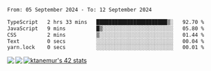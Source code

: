 <!--START_SECTION:waka-->

```txt
From: 05 September 2024 - To: 12 September 2024

TypeScript   2 hrs 33 mins   ███████████████████████▒░   92.70 %
JavaScript   9 mins          █▒░░░░░░░░░░░░░░░░░░░░░░░   05.80 %
CSS          2 mins          ▒░░░░░░░░░░░░░░░░░░░░░░░░   01.44 %
Text         0 secs          ░░░░░░░░░░░░░░░░░░░░░░░░░   00.04 %
yarn.lock    0 secs          ░░░░░░░░░░░░░░░░░░░░░░░░░   00.01 %
```

<!--END_SECTION:waka-->
<a href="https://github.com/anuraghazra/github-readme-stats">
  <img align="left" src="https://github-readme-stats.vercel.app/api?username=Tanesan&count_private=true&show_icons=true" />
<img align="left" src="https://github-readme-stats.vercel.app/api/top-langs/?username=Tanesan" />
</a>

[![ktanemur's 42 stats](https://badge42.vercel.app/api/v2/cl1wslf6s002109l771rng2w8/stats?cursusId=21&coalitionId=62)](https://github.com/JaeSeoKim/badge42)
